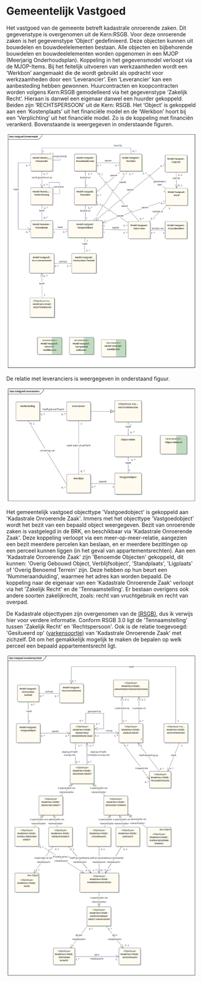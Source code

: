 # Gemeentelijk Vastgoed

Het vastgoed van de gemeente betreft kadastrale onroerende zaken. Dit gegevenstype is overgenomen uit de Kern:RSGB. Voor deze onroerende zaken is het gegevenstype ‘Object’ gedefinieerd. Deze objecten kunnen uit bouwdelen en bouwdeelelementen bestaan. Alle objecten en bijbehorende bouwdelen en bouwdeelelementen worden opgenomen in een MJOP (Meerjarig Onderhoudsplan). Koppeling in het gegevensmodel verloopt via de MJOP-Items. Bij het feitelijk uitvoeren van werkzaamheden wordt een ‘Werkbon’ aangemaakt die de wordt gebruikt als opdracht voor werkzaamheden door een ‘Leverancier’. Een ‘Leverancier’ kan een aanbesteding hebben gewonnen.
Huurcontracten en koopcontracten worden volgens Kern:RSGB gemodelleerd via het gegevenstype ‘Zakelijk Recht’. Hieraan is danwel een eigenaar danwel een huurder gekoppeld. Beiden zijn ‘RECHTSPERSOON’ uit de Kern: RSGB.
Het ‘Object’ is gekoppeld aan een ‘Kostenplaats’ uit het financiële model en de ‘Werkbon’ hoort bij een ‘Verplichting’ uit het financiële model. Zo is de koppeling met financiën verankerd.
Bovenstaande is weergegeven in onderstaande figuren.

![Gegevensmodel Vastgoed][gegevensmodelVastgoed]

De relatie met leveranciers is weergegeven in onderstaand figuur.

![Vastgoed Leveranciers][vastgoedLeveranciers]

Het gemeentelijk vastgoed objecttype 'Vastgoedobject' is gekoppeld aan 'Kadastrale Onroerende Zaak'. Immers met het objecttype 'Vastgoedobject' wordt het bezit van een bepaald object weergegeven. Bezit van onroerende zaken is vastgelegd in de BRK, en beschikbaar via 'Kadastrale Onroerende Zaak'. Deze koppeling verloopt via een meer-op-meer-relatie, aangezien een bezit meerdere percelen kan beslaan, en er meerdere bezittingen op een perceel kunnen liggen (in het geval van appartementsrechten).
Aan een 'Kadastrale Onroerende Zaak' zijn 'Benoemde Objecten' gekoppeld, dit kunnen: 'Overig Gebouwd Object, Verblijfsobject', 'Standplaats', 'Ligplaats' of 'Overig Benoemd Terrein' zijn. Deze hebben op hun beurt een 'Nummeraanduiding', waarmee het adres kan worden bepaald.
De koppeling naar de eigenaar van een 'Kadastrale Onroerende Zaak' verloopt via het 'Zakelijk Recht' en de 'Tennaamstelling'. Er bestaan overigens ook andere soorten zakelijkrecht, zoals: recht van vruchtgebruik en recht van overpad.  

De Kadastrale objecttypen zijn overgenomen van de [(RSGB)](https://www.gemmaonline.nl/index.php/Informatiemodel_Basis-_en_Kerngegevens_(RSGB)), dus ik verwijs hier voor verdere informatie. Conform RSGB 3.0 ligt de 'Tennaamstelling' tussen 'Zakelijk Recht' en 'Rechtspersoon'. Ook is de relatie toegevoegd: 'Gesitueerd op' ([varkensoortje](../generatie.md#voorbeeld-c)) van 'Kadastrale Onroerende Zaak' met zichzelf. Dit om het gemakkelijk mogelijk te maken de bepalen op welk perceel een bepaald appartementsrecht ligt.

![Vastgoed Relatie tot RSGB][vastgoedRelatieRSGB]

[gegevensmodelVastgoed]: image/EAID_00D4246F_6ED7_4690_A180_ACCCD6AB1291.gif "Gegevensmodel Vastgoed"
[vastgoedLeveranciers]: image/EAID_06E44472_8C2A_40eb_9965_DCF91A1322C9.gif "Vastgoed Leveranciers"
[vastgoedRelatieRSGB]: image/EAID_35F1950E_923C_4a25_90B5_C67423B2C029.gif "Vastgoed Relatie tot RSGB"